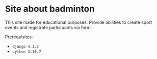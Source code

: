 # Site about badminton

This site made for educational purposes.
Provide abilities to create sport events and registrate partisipants via form.

Prerequisites:
- `django 4.1.5`
- `python 3.10.7`
